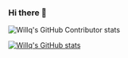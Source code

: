 ### Hi there 👋

![Willq's GitHub Contributor stats](https://github-contributor-stats.vercel.app/api?username=zsluedem)

[![Willq's GitHub stats](https://github-readme-stats.vercel.app/api?username=zsluedem)](https://github.com/anuraghazra/github-readme-stats)

<!--
**zsluedem/zsluedem** is a ✨ _special_ ✨ repository because its `README.md` (this file) appears on your GitHub profile.

Here are some ideas to get you started:

- 🔭 I’m currently working on ...
- 🌱 I’m currently learning ...
- 👯 I’m looking to collaborate on ...
- 🤔 I’m looking for help with ...
- 💬 Ask me about ...
- 📫 How to reach me: ...
- 😄 Pronouns: ...
- ⚡ Fun fact: ...
-->
